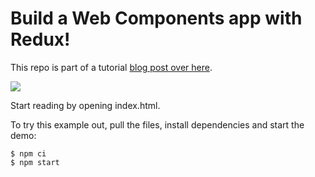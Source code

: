 # Build a Web Components app with Redux!

This repo is part of a tutorial [blog post over here](https://writingjavascript.com/build-a-web-components-app-with-redux).

![](https://writingjavascript.com/how-to-build-a-web-components-app-with-redux_wj-todos_completed.gif)

Start reading by opening index.html.

To try this example out, pull the files, install dependencies and start the demo:

    $ npm ci
    $ npm start

